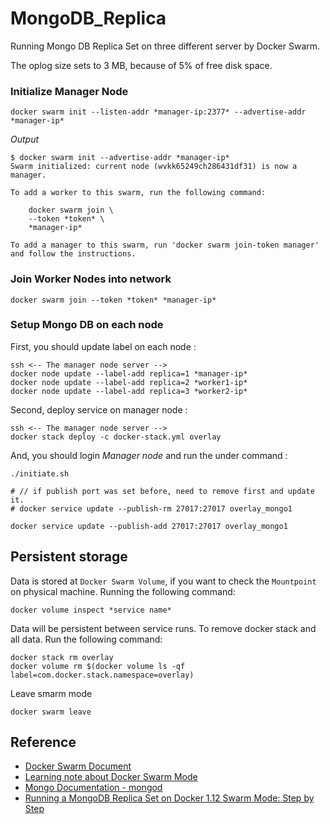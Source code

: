 # MongoDB_Replica

Running Mongo DB Replica Set on three different server by Docker Swarm.

The oplog size sets to 3 MB, because of 5% of free disk space.

### Initialize Manager Node

    docker swarm init --listen-addr *manager-ip:2377* --advertise-addr *manager-ip*

*Output*

    $ docker swarm init --advertise-addr *manager-ip*
    Swarm initialized: current node (wvkk65249ch286431df31) is now a manager.

    To add a worker to this swarm, run the following command:

        docker swarm join \
        --token *token* \
        *manager-ip*

    To add a manager to this swarm, run 'docker swarm join-token manager' and follow the instructions.

### Join Worker Nodes into network

    docker swarm join --token *token* *manager-ip*

### Setup Mongo DB on each node

First, you should update label on each node :

    ssh <-- The manager node server -->
    docker node update --label-add replica=1 *manager-ip*
    docker node update --label-add replica=2 *worker1-ip*
    docker node update --label-add replica=3 *worker2-ip*

Second, deploy service on manager node :

    ssh <-- The manager node server -->
    docker stack deploy -c docker-stack.yml overlay

And, you should login *Manager node* and run the under command :

    ./initiate.sh

    # // if publish port was set before, need to remove first and update it.
    # docker service update --publish-rm 27017:27017 overlay_mongo1

    docker service update --publish-add 27017:27017 overlay_mongo1

## Persistent storage

Data is stored at `Docker Swarm Volume`, if you want to check the `Mountpoint` on physical machine. Running the following command:

    docker volume inspect *service name*

Data will be persistent between service runs. To remove docker stack and all data. Run the following command:

    docker stack rm overlay
    docker volume rm $(docker volume ls -qf label=com.docker.stack.namespace=overlay)

Leave smarm mode

    docker swarm leave

## Reference

- [Docker Swarm Document](https://docs.docker.com/engine/reference/commandline/swarm_init)
- [Learning note about Docker Swarm Mode](http://www.evanlin.com/til-2016-07-13/)
- [Mongo Documentation - mongod](https://docs.mongodb.com/manual/reference/program/mongod/)
- [Running a MongoDB Replica Set on Docker 1.12 Swarm Mode: Step by Step](https://medium.com/@kalahari/running-a-mongodb-replica-set-on-docker-1-12-swarm-mode-step-by-step-a5f3ba07d06e)